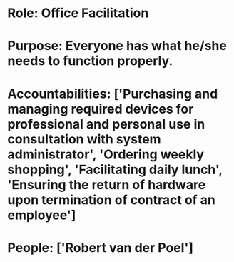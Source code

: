 # Role: Office Facilitation 

# Purpose: Everyone has what he/she needs to function properly. 

# Accountabilities: ['Purchasing and managing required devices for professional and personal use in consultation with system administrator', 'Ordering weekly shopping', 'Facilitating daily lunch', 'Ensuring the return of hardware upon termination of contract of an employee'] 

# People: ['Robert van der Poel']